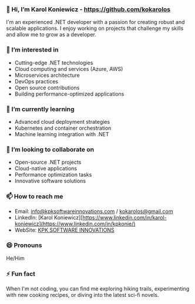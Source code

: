 ### 👋 Hi, I’m Karol Koniewicz - https://github.com/kokarolos

I'm an experienced .NET developer with a passion for creating robust and scalable applications. 
I enjoy working on projects that challenge my skills and allow me to grow as a developer.

### 👀 I’m interested in
- Cutting-edge .NET technologies
- Cloud computing and services (Azure, AWS)
- Microservices architecture
- DevOps practices
- Open source contributions
- Building performance-optimized applications

### 🌱 I’m currently learning
- Advanced cloud deployment strategies
- Kubernetes and container orchestration
- Machine learning integration with .NET

### 💞️ I’m looking to collaborate on
- Open-source .NET projects
- Cloud-native applications
- Performance optimization tasks
- Innovative software solutions

### 📫 How to reach me
- Email: info@kpksoftwareinnovations.com / kokarolos@gmail.com
- LinkedIn: [Karol Koniewicz][https://www.linkedin.com/in/karol-koniewicz](https://www.linkedin.com/in/kpkonie/)
- WebSite: [KPK SOFTWARE INNOVATIONS](https://www.kpksoftwareinnovations.com)

### 😄 Pronouns
He/Him

### ⚡ Fun fact
When I'm not coding, you can find me exploring hiking trails, experimenting with new cooking recipes, or diving into the latest sci-fi novels.
